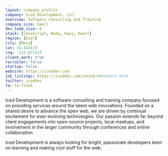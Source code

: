 ```yaml
---
layout: company_profile
company: Iced Development, LLC.
overview: Software Consulting and Training
company_size: Small
dev_team_size: 6
stack: [JavaScript, Node, Hapi, React]
region: [East]
city: [Mesa]
lat: 33.414133
lng: -111.871313
client_work: true
recruiter: false
startup: false
website: https://iceddev.com
job_listings: https://iceddev.com/contact#contact-form
twitter: iceddev
fa: fa-flask
---
```

Iced Development is a software consulting and training company focused on providing services around the latest web innovations. Founded on a shared desire to advance the open web, we are driven by continual excitement for ever-evolving technologies. Our passion extends far beyond client engagements into open-source projects, local meetups, and involvement in the larger community through conferences and online collaboration.  
  
Iced Development is always looking for bright, passionate developers keen on learning and making cool stuff for the web.
